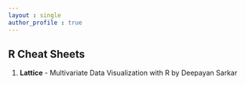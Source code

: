 ```yaml
---
layout : single  
author_profile : true
---
```


## R Cheat Sheets


1. **Lattice** - Multivariate Data Visualization with R by Deepayan Sarkar

